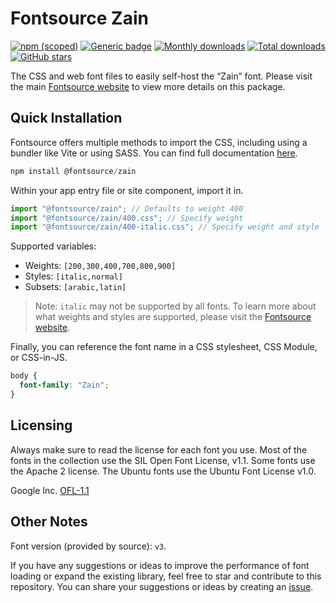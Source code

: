 # Fontsource Zain

[![npm (scoped)](https://img.shields.io/npm/v/@fontsource/zain?color=brightgreen)](https://www.npmjs.com/package/@fontsource/zain) [![Generic badge](https://img.shields.io/badge/fontsource-passing-brightgreen)](https://github.com/fontsource/fontsource) [![Monthly downloads](https://badgen.net/npm/dm/@fontsource/zain)](https://github.com/fontsource/fontsource) [![Total downloads](https://badgen.net/npm/dt/@fontsource/zain)](https://github.com/fontsource/fontsource) [![GitHub stars](https://img.shields.io/github/stars/fontsource/fontsource.svg?style=social&label=Star)](https://github.com/fontsource/fontsource/stargazers)

The CSS and web font files to easily self-host the “Zain” font. Please visit the main [Fontsource website](https://fontsource.org/fonts/zain) to view more details on this package.

## Quick Installation

Fontsource offers multiple methods to import the CSS, including using a bundler like Vite or using SASS. You can find full documentation [here](https://fontsource.org/docs/getting-started/introduction).

```javascript
npm install @fontsource/zain
```

Within your app entry file or site component, import it in.

```javascript
import "@fontsource/zain"; // Defaults to weight 400
import "@fontsource/zain/400.css"; // Specify weight
import "@fontsource/zain/400-italic.css"; // Specify weight and style
```

Supported variables:
- Weights: `[200,300,400,700,800,900]`
- Styles: `[italic,normal]`
- Subsets: `[arabic,latin]`

> Note: `italic` may not be supported by all fonts. To learn more about what weights and styles are supported, please visit the [Fontsource website](https://fontsource.org/fonts/zain).

Finally, you can reference the font name in a CSS stylesheet, CSS Module, or CSS-in-JS.

```css
body {
  font-family: "Zain";
}
```

## Licensing
Always make sure to read the license for each font you use. Most of the fonts in the collection use the SIL Open Font License, v1.1. Some fonts use the Apache 2 license. The Ubuntu fonts use the Ubuntu Font License v1.0.

Google Inc.
[OFL-1.1](http://scripts.sil.org/OFL)

## Other Notes
Font version (provided by source): `v3`.

If you have any suggestions or ideas to improve the performance of font loading or expand the existing library, feel free to star and contribute to this repository. You can share your suggestions or ideas by creating an [issue](https://github.com/fontsource/fontsource/issues).
